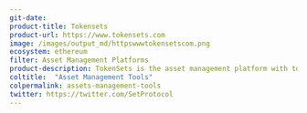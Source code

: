 ```yaml
---
git-date:
product-title: Tokensets
product-url: https://www.tokensets.com
image: /images/output_md/httpswwwtokensetscom.png
ecosystem: ethereum
filter: Asset Management Platforms
product-description: TokenSets is the asset management platform with tokenized trading strategies facilitated by Set Protocol’s smart contract system. [Interview with Tokensets creators](/tokensets).
coltitle:  "Asset Management Tools"
colpermalink: assets-management-tools
twitter: https://twitter.com/SetProtocol
---
```

